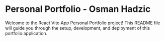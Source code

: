 # Personal Portfolio - Osman Hadzic

Welcome to the React Vito App Personal Portfolio project! This README file will guide you through the setup, development, and deployment of this portfolio application.
